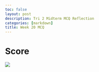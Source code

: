 ```yaml
---
toc: false
layout: post
description: Tri 2 Midterm MCQ Reflection
categories: [markdown]
title: Week 20 MCQ
---
```


# Score

![]({{site.baseurl}}/images/tri2_midterm_1.png)